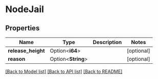 # NodeJail

## Properties

Name | Type | Description | Notes
------------ | ------------- | ------------- | -------------
**release_height** | Option<**i64**> |  | [optional]
**reason** | Option<**String**> |  | [optional]

[[Back to Model list]](../README.md#documentation-for-models) [[Back to API list]](../README.md#documentation-for-api-endpoints) [[Back to README]](../README.md)


